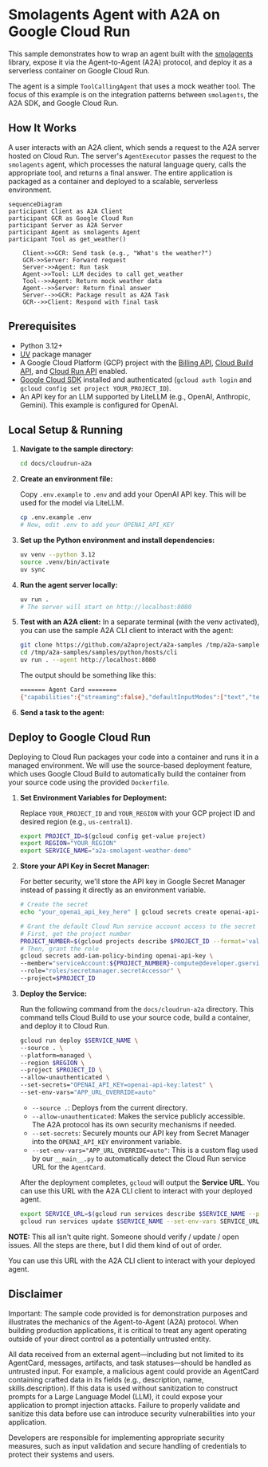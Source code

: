 # Smolagents Agent with A2A on Google Cloud Run

This sample demonstrates how to wrap an agent built with the [smolagents](https://github.com/huggingface/smolagents) library, expose it via the Agent-to-Agent (A2A) protocol, and deploy it as a serverless container on Google Cloud Run.

The agent is a simple `ToolCallingAgent` that uses a mock weather tool. The focus of this example is on the integration patterns between `smolagents`, the A2A SDK, and Google Cloud Run.

## How It Works

A user interacts with an A2A client, which sends a request to the A2A server hosted on Cloud Run. The server's `AgentExecutor` passes the request to the `smolagents` agent, which processes the natural language query, calls the appropriate tool, and returns a final answer. The entire application is packaged as a container and deployed to a scalable, serverless environment.

```mermaid  
sequenceDiagram  
participant Client as A2A Client  
participant GCR as Google Cloud Run  
participant Server as A2A Server  
participant Agent as smolagents Agent  
participant Tool as get_weather()

    Client->>GCR: Send task (e.g., "What's the weather?")  
    GCR->>Server: Forward request  
    Server->>Agent: Run task  
    Agent->>Tool: LLM decides to call get_weather  
    Tool-->>Agent: Return mock weather data  
    Agent-->>Server: Return final answer  
    Server-->>GCR: Package result as A2A Task  
    GCR-->>Client: Respond with final task  
```

## Prerequisites

-   Python 3.12+
-   [UV](https://docs.astral.sh/uv/) package manager
-   A Google Cloud Platform (GCP) project with the [Billing API](https://console.cloud.google.com/billing), [Cloud Build API](https://console.cloud.google.com/apis/library/cloudbuild.googleapis.com), and [Cloud Run API](https://console.cloud.google.com/apis/library/run.googleapis.com) enabled.
-   [Google Cloud SDK](https://cloud.google.com/sdk/docs/install) installed and authenticated (`gcloud auth login` and `gcloud config set project YOUR_PROJECT_ID`).
-   An API key for an LLM supported by LiteLLM (e.g., OpenAI, Anthropic, Gemini). This example is configured for OpenAI.

## Local Setup & Running

1.  **Navigate to the sample directory:**

    ```bash  
    cd docs/cloudrun-a2a  
    ```

2.  **Create an environment file:**

    Copy `.env.example` to `.env` and add your OpenAI API key. This will be used for the model via LiteLLM.

    ```bash  
    cp .env.example .env
    # Now, edit .env to add your OPENAI_API_KEY
    ```

3.  **Set up the Python environment and install dependencies:**

    ```bash  
    uv venv --python 3.12 
    source .venv/bin/activate  
    uv sync  
    ```

4.  **Run the agent server locally:**

    ```bash  
    uv run .
    # The server will start on http://localhost:8080
    ```

5.  **Test with an A2A client:**
    In a separate terminal (with the venv activated), you can use the sample A2A CLI client to interact with the agent:

    ```bash  
    git clone https://github.com/a2aproject/a2a-samples /tmp/a2a-samples
    cd /tmp/a2a-samples/samples/python/hosts/cli  
    uv run . --agent http://localhost:8080  
    ```
    The output should be something like this:

    ```bash
    ======= Agent Card ========
    {"capabilities":{"streaming":false},"defaultInputModes":["text","text/plain"],"defaultOutputModes":["text","text/plain"],"description":"An agent that provides delightfully grim weather forecasts.","name":"Smol Weather Agent","protocolVersion":"0.2.6","skills":[{"description":"Provides a completely unserious and pessimistic weather forecast.","examples":["What is the weather like in Paris?"],"id":"get_weather","name":"Get Weather Forecast","tags":["weather","forecast","humor"]}],"url":"http://0.0.0.0:8080/","version":"0.1.0"}
    ```
    
6.  **Send a task to the agent:**

## Deploy to Google Cloud Run

Deploying to Cloud Run packages your code into a container and runs it in a managed environment. We will use the source-based deployment feature, which uses Google Cloud Build to automatically build the container from your source code using the provided `Dockerfile`.

1.  **Set Environment Variables for Deployment:**

    Replace `YOUR_PROJECT_ID` and `YOUR_REGION` with your GCP project ID and desired region (e.g., `us-central1`).

    ```bash  
    export PROJECT_ID=$(gcloud config get-value project)
    export REGION="YOUR_REGION"  
    export SERVICE_NAME="a2a-smolagent-weather-demo"  
    ```

2.  **Store your API Key in Secret Manager:**

    For better security, we'll store the API key in Google Secret Manager instead of passing it directly as an environment variable.

    ```bash
    # Create the secret
    echo "your_openai_api_key_here" | gcloud secrets create openai-api-key --data-file=- --project=$PROJECT_ID

    # Grant the default Cloud Run service account access to the secret
    # First, get the project number
    PROJECT_NUMBER=$(gcloud projects describe $PROJECT_ID --format='value(projectNumber)')
    # Then, grant the role
    gcloud secrets add-iam-policy-binding openai-api-key \  
    --member="serviceAccount:${PROJECT_NUMBER}-compute@developer.gserviceaccount.com" \  
    --role="roles/secretmanager.secretAccessor" \  
    --project=$PROJECT_ID  
    ```

3.  **Deploy the Service:**

    Run the following command from the `docs/cloudrun-a2a` directory. This command tells Cloud Build to use your source code, build a container, and deploy it to Cloud Run.

    ```bash  
    gcloud run deploy $SERVICE_NAME \  
    --source . \  
    --platform=managed \
    --region $REGION \  
    --project $PROJECT_ID \  
    --allow-unauthenticated \  
    --set-secrets="OPENAI_API_KEY=openai-api-key:latest" \  
    --set-env-vars="APP_URL_OVERRIDE=auto"  
    ```

    -   `--source .`: Deploys from the current directory.
    -   `--allow-unauthenticated`: Makes the service publicly accessible. The A2A protocol has its own security mechanisms if needed.
    -   `--set-secrets`: Securely mounts our API key from Secret Manager into the `OPENAI_API_KEY` environment variable.
    -   `--set-env-vars="APP_URL_OVERRIDE=auto"`: This is a custom flag used by our `__main__.py` to automatically detect the Cloud Run service URL for the `AgentCard`.

    After the deployment completes, `gcloud` will output the **Service URL**. You can use this URL with the A2A CLI client to interact with your deployed agent.

    ```bash
    export SERVICE_URL=$(gcloud run services describe $SERVICE_NAME --platform managed --region $REGION --format 'value(status.url)')
    gcloud run services update $SERVICE_NAME --set-env-vars SERVICE_URL=$SERVICE_URL
    ```

**NOTE:** This all isn't quite right. Someone should verify / update / open issues. All the steps are there, but I did them kind of out of order.

You can use this URL with the A2A CLI client to interact with your deployed agent.

## Disclaimer

Important: The sample code provided is for demonstration purposes and illustrates the mechanics of the Agent-to-Agent (A2A) protocol. When building production applications, it is critical to treat any agent operating outside of your direct control as a potentially untrusted entity.

All data received from an external agent—including but not limited to its AgentCard, messages, artifacts, and task statuses—should be handled as untrusted input. For example, a malicious agent could provide an AgentCard containing crafted data in its fields (e.g., description, name, skills.description). If this data is used without sanitization to construct prompts for a Large Language Model (LLM), it could expose your application to prompt injection attacks. Failure to properly validate and sanitize this data before use can introduce security vulnerabilities into your application.

Developers are responsible for implementing appropriate security measures, such as input validation and secure handling of credentials to protect their systems and users.  